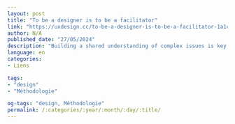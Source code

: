 ```yaml
---
layout: post
title: "To be a designer is to be a facilitator"
link: "https://uxdesign.cc/to-be-a-designer-is-to-be-a-facilitator-1a1ccde9a675"
author: N/A
published_date: "27/05/2024"
description: "Building a shared understanding of complex issues is key to doing work in the social impact space."
language: en
categories:
- Liens

tags:
- "design"
- "Méthodologie"

og-tags: "design, Méthodologie"
permalink: /:categories/:year/:month/:day/:title/
---
```

